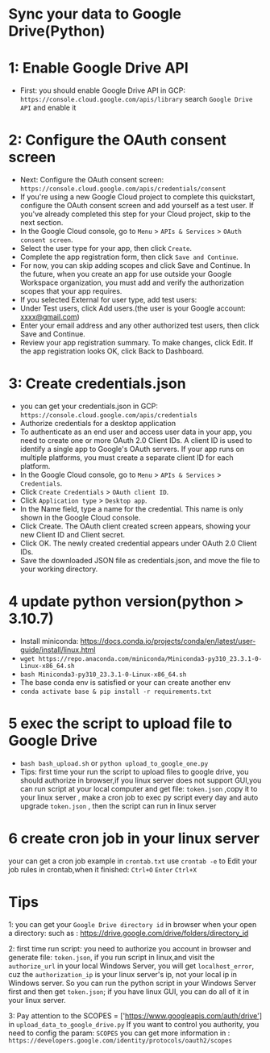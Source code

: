 # Sync your data to Google Drive(Python)

# 1: Enable Google Drive API
* First: you should enable Google Drive API in GCP: `https://console.cloud.google.com/apis/library`
  search `Google Drive API` and enable it

# 2: Configure the OAuth consent screen
* Next: Configure the OAuth consent screen: `https://console.cloud.google.com/apis/credentials/consent`
* If you're using a new Google Cloud project to complete this quickstart, configure the OAuth consent screen and add yourself as a test user. If you've already completed this step for your Cloud project, skip to the next section.
* In the Google Cloud console, go to `Menu`  > `APIs & Services` > `OAuth consent screen`.
* Select the user type for your app, then click `Create`.
* Complete the app registration form, then click `Save and Continue`.
* For now, you can skip adding scopes and click Save and Continue. In the future, when you create an app for use outside your Google Workspace organization, you must add and verify the authorization scopes that your app requires.
* If you selected External for user type, add test users:
* Under Test users, click Add users.(the user is your Google account: xxxx@gmail.com)
* Enter your email address and any other authorized test users, then click Save and Continue.
* Review your app registration summary. To make changes, click Edit. If the app registration looks OK, click Back to Dashboard.

# 3: Create credentials.json
* you can get your credentials.json in GCP: `https://console.cloud.google.com/apis/credentials`
* Authorize credentials for a desktop application
* To authenticate as an end user and access user data in your app, you need to create one or more OAuth 2.0 Client IDs. A client ID is used to identify a single app to Google's OAuth servers. If your app runs on multiple platforms, you must create a separate client ID for each platform.
* In the Google Cloud console, go to `Menu` > `APIs & Services` > `Credentials`.
* Click `Create Credentials` > `OAuth client ID`.
* Click `Application type` > `Desktop app`.
* In the Name field, type a name for the credential. This name is only shown in the Google Cloud console.
* Click Create. The OAuth client created screen appears, showing your new Client ID and Client secret.
* Click OK. The newly created credential appears under OAuth 2.0 Client IDs.
* Save the downloaded JSON file as credentials.json, and move the file to your working directory.

# 4 update python version(python > 3.10.7)
* Install miniconda: https://docs.conda.io/projects/conda/en/latest/user-guide/install/linux.html
* `wget https://repo.anaconda.com/miniconda/Miniconda3-py310_23.3.1-0-Linux-x86_64.sh`
* `bash Miniconda3-py310_23.3.1-0-Linux-x86_64.sh`
* The base conda env is satisfied or your can create another env
* `conda activate base & pip install -r requirements.txt`

# 5 exec the script to upload file to Google Drive
* `bash bash_upload.sh` or `python upload_to_google_one.py`
* Tips: first time your run the script to upload files to google drive, you should authorize in browser,if you linux server does not support GUI,you can run script at your local computer and get file: `token.json` ,copy it to your linux server , make a cron job to exec py script every day and auto upgrade `token.json` , then the script can run in linux server

# 6 create cron job in your linux server
your can get a cron job example in `crontab.txt`
use `crontab -e` to 
Edit your job rules in crontab,when it finished: `Ctrl+O` `Enter` `Ctrl+X`




# Tips
1: you can get your `Google Drive directory id` in browser when your open a directory:
  such as : https://drive.google.com/drive/folders/directory_id

2: first time run script: you need to authorize you account in browser and generate file: `token.json`, if you run script in linux,and visit the `authorize_url` in your local Windows Server, you will get `localhost_error`, cuz the `authorization_ip` is your linux server's ip, not your local ip in Windows server. So you can run the python script in your Windows Server first and then get `token.json`; if you have linux GUI, you can do all of it in your linux server.

3: Pay attention to the SCOPES = ['https://www.googleapis.com/auth/drive'] in `upload_data_to_google_drive.py`
If you want to control you authority, you need to config the param: `SCOPES`
you can get more information in : `https://developers.google.com/identity/protocols/oauth2/scopes`





